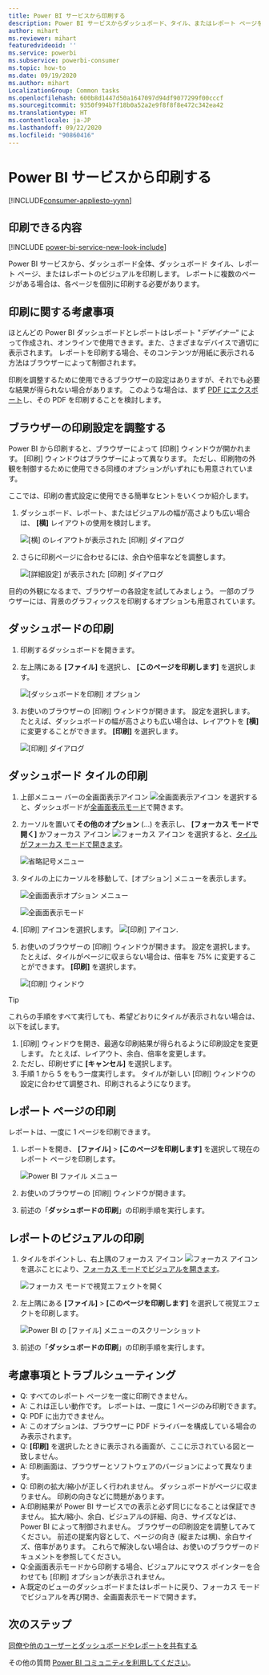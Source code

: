 ```yaml
---
title: Power BI サービスから印刷する
description: Power BI サービスからダッシュボード、タイル、またはレポート ページを印刷します。
author: mihart
ms.reviewer: mihart
featuredvideoid: ''
ms.service: powerbi
ms.subservice: powerbi-consumer
ms.topic: how-to
ms.date: 09/19/2020
ms.author: mihart
LocalizationGroup: Common tasks
ms.openlocfilehash: 600b8d1447d50a1647097d94df9077299f00cccf
ms.sourcegitcommit: 9350f994b7f18b0a52a2e9f8f8f8e472c342ea42
ms.translationtype: HT
ms.contentlocale: ja-JP
ms.lasthandoff: 09/22/2020
ms.locfileid: "90860416"
---
```

# <a name="printing-from-the-power-bi-service"></a>Power BI サービスから印刷する

[!INCLUDE[consumer-appliesto-yynn](../includes/consumer-appliesto-yynn.md)]
## <a name="what-can-be-printed"></a>印刷できる内容
[!INCLUDE [power-bi-service-new-look-include](../includes/power-bi-service-new-look-include.md)]

Power BI サービスから、ダッシュボード全体、ダッシュボード タイル、レポート ページ、またはレポートのビジュアルを印刷します。 レポートに複数のページがある場合は、各ページを個別に印刷する必要があります。 

## <a name="printing-considerations"></a>印刷に関する考慮事項

ほとんどの Power BI ダッシュボードとレポートはレポート "*デザイナー*" によって作成され、オンラインで使用できます。また、さまざまなデバイスで適切に表示されます。 レポートを印刷する場合、そのコンテンツが用紙に表示される方法はブラウザーによって制御されます。 

印刷を調整するために使用できるブラウザーの設定はありますが、それでも必要な結果が得られない場合があります。 このような場合は、まず [PDF にエクスポート](end-user-pdf.md)し、その PDF を印刷することを検討します。 

## <a name="adjust-your-browser-print-settings"></a>ブラウザーの印刷設定を調整する
Power BI から印刷すると、ブラウザーによって [印刷] ウィンドウが開かれます。 [印刷] ウィンドウはブラウザーによって異なります。 ただし、印刷物の外観を制御するために使用できる同様のオプションがいずれにも用意されています。 

ここでは、印刷の書式設定に使用できる簡単なヒントをいくつか紹介します。

   > 
1. ダッシュボード、レポート、またはビジュアルの幅が高さよりも広い場合は、 **[横]** レイアウトの使用を検討します。 

   ![[横] のレイアウトが表示された [印刷] ダイアログ](./media/end-user-print/power-bi-landscape-layout.png)

2. さらに印刷ページに合わせるには、余白や倍率などを調整します。 

    ![[詳細設定] が表示された [印刷] ダイアログ](./media/end-user-print/power-bi-margins.png)

目的の外観になるまで、ブラウザーの各設定を試してみましょう。 一部のブラウザーには、背景のグラフィックスを印刷するオプションも用意されています。 

## <a name="print-a-dashboard"></a>ダッシュボードの印刷
1. 印刷するダッシュボードを開きます。
2. 左上隅にある **[ファイル]** を選択し、 **[このページを印刷します]** を選択します。
   
    ![[ダッシュボードを印刷] オプション](./media/end-user-print/power-bi-dashboard-print-options.png)

3. お使いのブラウザーの [印刷] ウィンドウが開きます。 設定を選択します。 たとえば、ダッシュボードの幅が高さよりも広い場合は、レイアウトを **[横]** に変更することができます。 **[印刷]** を選択します。
   
    ![[印刷] ダイアログ](./media/end-user-print/power-bi-print-dash.png)

## <a name="print-a-dashboard-tile"></a>ダッシュボード タイルの印刷
1. 上部メニュー バーの全画面表示アイコン ![全画面表示アイコン](./media/end-user-print/power-bi-full-screen.png) を選択すると、ダッシュボードが[全画面表示モード](end-user-focus.md)で開きます。

3. カーソルを置いて**その他のオプション** (...) を表示し、 **[フォーカス モードで開く]** かフォーカス アイコン ![フォーカス アイコン](./media/end-user-print/power-bi-focus-icon.png) を選択すると、[タイルがフォーカス モードで開きます](end-user-focus.md)。
   
    ![省略記号メニュー](./media/end-user-print/power-bi-focus-tile.png)

4. タイルの上にカーソルを移動して、[オプション] メニューを表示します。
   
    ![全画面表示オプション メニュー](./media/end-user-print/power-bi-menu-option.png)

    ![全画面表示モード](./media/end-user-print/power-bi-focus.png)

4. [印刷] アイコンを選択します。 ![[印刷] アイコン](./media/end-user-print/print-icon.png).     

5. お使いのブラウザーの [印刷] ウィンドウが開きます。 設定を選択します。 たとえば、タイルがページに収まらない場合は、倍率を 75% に変更することができます。 **[印刷]** を選択します。

    ![[印刷] ウィンドウ](./media/end-user-print/power-bi-scale.png) 

> [!TIP]
> これらの手順をすべて実行しても、希望どおりにタイルが表示されない場合は、以下を試します。
> 1. [印刷] ウィンドウを開き、最適な印刷結果が得られるように印刷設定を変更します。 たとえば、レイアウト、余白、倍率を変更します。 
> 2. ただし、印刷せずに **[キャンセル]** を選択します。 
> 3. 手順 1 から 5 をもう一度実行します。 タイルが新しい [印刷] ウィンドウの設定に合わせて調整され、印刷されるようになります。

## <a name="print-a-report-page"></a>レポート ページの印刷
レポートは、一度に 1 ページを印刷できます。

1. レポートを開き、 **[ファイル]**  >  **[このページを印刷します]** を選択して現在のレポート ページを印刷します。
   
    ![Power BI ファイル メニュー](./media/end-user-print/power-bi-print-report.png)
2. お使いのブラウザーの [印刷] ウィンドウが開きます。

3. 前述の「**ダッシュボードの印刷**」の印刷手順を実行します。
   


## <a name="print-a-report-visual"></a>レポートのビジュアルの印刷
1. タイルをポイントし、右上隅のフォーカス アイコン ![フォーカス アイコン](./media/end-user-print/power-bi-focus-icon.png) を選ぶことにより、[フォーカス モードでビジュアルを開きます](end-user-focus.md)。


    ![フォーカス モードで視覚エフェクトを開く](./media/end-user-print/power-bi-visual-focus.png)

2. 左上隅にある **[ファイル]**  >  **[このページを印刷します]** を選択して視覚エフェクトを印刷します。

    ![Power BI の [ファイル] メニューのスクリーンショット](./media/end-user-print/power-bi-visual-print.png)


3. 前述の「**ダッシュボードの印刷**」の印刷手順を実行します。

## <a name="considerations-and-troubleshooting"></a>考慮事項とトラブルシューティング

* Q: すべてのレポート ページを一度に印刷できません。    
* A: これは正しい動作です。 レポートは、一度に 1 ページのみ印刷できます。
* Q: PDF に出力できません。    
* A: このオプションは、ブラウザーに PDF ドライバーを構成している場合のみ表示されます。    
* Q: **[印刷]** を選択したときに表示される画面が、ここに示されている図と一致しません。    
* A: 印刷画面は、ブラウザーとソフトウェアのバージョンによって異なります。
* Q: 印刷の拡大/縮小が正しく行われません。  ダッシュボードがページに収まりません。 印刷の向きなどに問題があります。    
* A:印刷結果が Power BI サービスでの表示と必ず同じになることは保証できません。 拡大/縮小、余白、ビジュアルの詳細、向き、サイズなどは、Power BI によって制御されません。 ブラウザーの印刷設定を調整してみてください。 前述の提案内容として、ページの向き (縦または横)、余白サイズ、倍率があります。 これらで解決しない場合は、お使いのブラウザーのドキュメントを参照してください。      
* Q:全画面表示モードから印刷する場合、ビジュアルにマウス ポインターを合わせても [印刷] オプションが表示されません。   
* A:既定のビューのダッシュボードまたはレポートに戻り、フォーカス モードでビジュアルを再び開き、全画面表示モードで開きます。 

## <a name="next-steps"></a>次のステップ
[同僚や他のユーザーとダッシュボードやレポートを共有する](../collaborate-share/service-share-dashboards.md)

その他の質問 [Power BI コミュニティを利用してください](https://community.powerbi.com/)。
